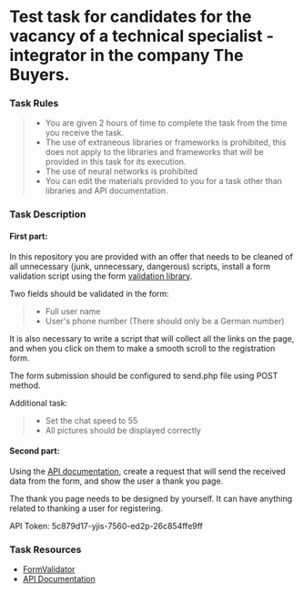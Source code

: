 # Test task for candidates for the vacancy of a technical specialist - integrator in the company The Buyers.

### Task Rules

> -   You are given 2 hours of time to complete the task from the time you receive the task.
> -   The use of extraneous libraries or frameworks is prohibited, this does not apply to the libraries and frameworks that will be provided in this task for its execution.
> -   The use of neural networks is prohibited
> -   You can edit the materials provided to you for a task other than libraries and API documentation.

### Task Description

#### First part:

In this repository you are provided with an offer that needs to be cleaned of all unnecessary (junk, unnecessary, dangerous) scripts, install a form validation script using the form [validation library](https://github.com/BblLLlKA/formValidator).

Two fields should be validated in the form:

> -   Full user name
> -   User's phone number (There should only be a German number)

It is also necessary to write a script that will collect all the links on the page, and when you click on them to make a smooth scroll to the registration form.

The form submission should be configured to send.php file using POST method.

Additional task:

> -   Set the chat speed to 55
> -   All pictures should be displayed correctly

#### Second part:

Using the [API documentation](https://documenter.getpostman.com/view/19333967/2sA2rDx1Bv), create a request that will send the received data from the form, and show the user a thank you page.

The thank you page needs to be designed by yourself. It can have anything related to thanking a user for registering.

API Token: 5c879d17-yjis-7560-ed2p-26c854ffe9ff

### Task Resources

-   [FormValidator](https://github.com/BblLLlKA/formValidator)
-   [API Documentation](https://documenter.getpostman.com/view/19333967/2sA2rDx1Bv)
